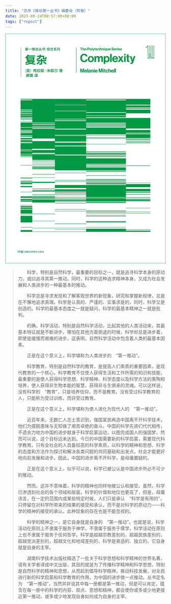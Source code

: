 ```yaml
---
title: "总序《推动第一丛书》编委会（转载）"
date: 2023-09-24T00:57:00+08:00
tags: ["repost"]
---
```


![《复杂》封面](/images/20231031-《复杂》封面.jpg)

>　　科学，特别是自然科学，最重要的目标之一，就是追寻科学本身的原动力，或曰追寻其第一推动。同时，科学的这种追求精神本身，又成为社会发展和人类进步的一种最基本的推动。
>
>　　科学总是寻求发现和了解客观世界的新现象，研究和掌握新规律，总是在不懈地追求真理。科学是认真的、严谨的、实事求是的，同时，科学又是创造的。科学的最基本态度之一就是疑问，科学的最基本精神之一就是批判。
>
>　　的确，科学活动，特别是自然科学活动，比起其他的人类活动来，其最基本特征就是不断进步。哪怕在其他方面倒退的时候，科学却总是进步着，即使是缓慢而艰难的进步。这表明，自然科学活动中包含着人类的最基本因素。
>
>　　正是在这个意义上，科学堪称为人类进步的　“第一推动”。
>
>　　科学教育，特别是自然科学的教育，是提高人们素质的重要因素，是现代教育的一个核心。科学教育不仅使人获得生活和工作所需的知识和技能，最重要的是使人获得科学思想、科学精神、科学态度以及科学方法的熏陶和培养，使人获得非生物本能的智慧，获得非与生俱来的灵魂。可以这样说，没有科学的　“教育”，只是培养信仰，而不是教育。没有受过科学教育的人，只能称为受过训练，而非受过教育。
>
>　　正是在这个意义上，科学堪称为使人进化为现代人的　“第一推动”。
>
>　　近百年来，无数仁人志士意识到，强国富民再造中国离不开科学技术，他们为摆脱愚昧与无知做了艰苦卓绝的奋斗。中国的科学先贤们代代相传，不遗余力地为中国的进步献身于科学启蒙运动，以图完成国人的强国梦。然而可以说，这个目标远未达到。今日的中国需要新的科学启蒙，需要现代科学教育。只有全社会的人具备较高的科学素质，以科学的精神和思想、科学的态度和方法作为探讨和解决各类问题的共同基础和出发点，社会才能更好地向前发展和进步。因此，中国的进步离不开科学，是母庸置疑的。
>
>　　正是在这个意义上，似乎可以说，科学已被公认是中国进步所必不可少的推动。
>
>　　然而，这并不意味着，科学的精神也同样地被公认和接受。虽然，科学已渗透到社会的各个领域和层面，科学的价值和地位也更高了，但是，母庸讳言，在一定的范围内或某些特定时候，人们只是承认　“科学是有用的”，只停留在对科学所带来的结果的接受和承认，而不是对科学的原动力——科学的精神的接受的承认。此种现象的存在也是不能忽视的。
>
>　　科学的精神之一，是它自身就是自身的　“第一推动”。也就是说，科学活动在原则上不隶属于服务于神学，不隶属于服务于儒学，科学活动在原则上也不隶属于服务于任何哲学。科学是超越宗教差别的，超越民族差别的，超越党派差别的，超越文化和地域差别的，科学是普适的、独立的，它自身就是自身的主宰。
>
>　　湖南科学技术出版社精选了一批关于科学思想和科学精神的世界名著，请有关学者译成中文出版，其目的就是为了传播科学精神和科学思想，特别是自然科学的精神和思想，从而起到倡导科学精神，推动科技发展，对全民进行新的科学启蒙和科学教育的作用，为中国的进步做一点推动。丛书定名为　“第一推动”，当然并非说其中每一册都是第一推动，但是可以肯定，蕴含在每一册中的科学的内容、观点、思想和精神，都会使你或多或少地更接近第一推动，或多或少地发现自身如何成为自身的主宰。
